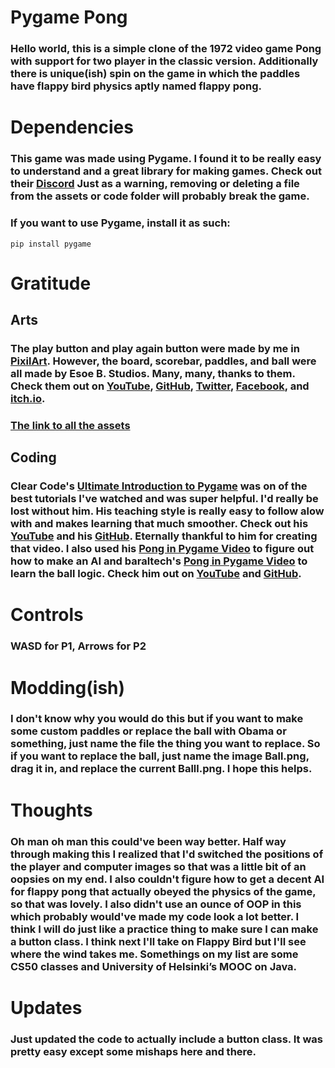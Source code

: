 # Pygame Pong
### Hello world, this is a simple clone of the 1972 video game Pong with support for two player in the classic version. Additionally there is unique(ish) spin on the game in which the paddles have flappy bird physics aptly named flappy pong.
# Dependencies
### This game was made using Pygame. I found it to be really easy to understand and a great library for making games. Check out their [Discord](https://discord.com/invite/pygame) Just as a warning, removing or deleting a file from the assets or code folder will probably break the game.
### If you want to use Pygame, install it as such:
`pip install pygame`
# Gratitude
## Arts
### The play button and play again button were made by me in [PixilArt](https://pixilart.com/draw). However, the board, scorebar, paddles, and ball were all made by Esoe B. Studios. Many, many, thanks to them. Check them out on [YouTube](https://www.youtube.com/channel/UCCsuCNggL9EanhfPgvjyGEA), [GitHub](https://github.com/myebstudios), [Twitter](https://x.com/myebstudios), [Facebook](https://www.facebook.com/myebstudios), and [itch.io](https://myebstudios.itch.io/).
### [The link to all the assets](https://myebstudios.itch.io/simple-ping-pong-assets)
## Coding
### Clear Code's [Ultimate Introduction to Pygame](https://www.youtube.com/watch?v=AY9MnQ4x3zk&t=10351s&pp=ygURcHlnYW1lIGNsZWFyIGNvZGU%3D) was on of the best tutorials I've watched and was super helpful.  I'd really be lost without him. His teaching style is really easy to follow alow with and makes learning that much smoother. Check out his [YouTube](https://www.youtube.com/@ClearCode) and his [GitHub](https://github.com/clear-code-projects). Eternally thankful to him for creating that video. I also used his [Pong in Pygame Video](https://www.youtube.com/watch?v=Qf3-aDXG8q4&pp=ygULcHlnYW1lIHBvbmc%3D) to figure out how to make an AI and baraltech's [Pong in Pygame Video](https://www.youtube.com/watch?v=iSZXroL4apY&pp=ygULcHlnYW1lIHBvbmc%3D) to learn the ball logic. Check him out on [YouTube](https://www.youtube.com/@baraltech) and [GitHub](https://github.com/baraltech).
# Controls
### WASD for P1, Arrows for P2
# Modding(ish)
### I don't know why you would do this but if you want to make some custom paddles or replace the ball with Obama or something, just name the file the thing you want to replace. So if you want to replace the ball, just name the image Ball.png, drag it in, and replace the current Balll.png. I hope this helps.
# Thoughts
### Oh man oh man this could've been way better. Half way through making this I realized that I'd switched the positions of the player and computer images so that was a little bit of an oopsies on my end. I also couldn't figure how to get a decent AI for flappy pong that actually obeyed the physics of the game, so that was lovely. I also didn't use an ounce of OOP in this which probably would've made my code look a lot better. I think I will do just like a practice thing to make sure I can make a button class. I think next I'll take on Flappy Bird but I'll see where the wind takes me. Somethings on my list are some CS50 classes and University of Helsinki’s MOOC on Java.
# Updates
### Just updated the code to actually include a button class. It was pretty easy except some mishaps here and there.